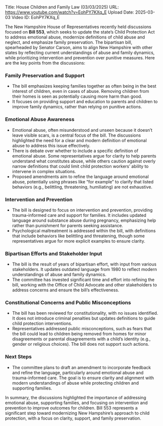 Title: House Children and Family Law (03/03/2025)
URL: https://www.youtube.com/watch?v=EohPY7KXq_E
Upload Date: 2025-03-03
Video ID: EohPY7KXq_E

The New Hampshire House of Representatives recently held discussions focused on **Bill 553**, which seeks to update the state’s Child Protection Act to address emotional abuse, modernize definitions of child abuse and neglect, and emphasize family preservation. The bipartisan bill, spearheaded by Senator Carson, aims to align New Hampshire with other states by reflecting current understandings of abuse and family dynamics, while prioritizing intervention and prevention over punitive measures. Here are the key points from the discussions:

### **Family Preservation and Support**
- The bill emphasizes keeping families together as often being in the best interest of children, even in cases of abuse. Removing children from their homes is seen as potentially causing more harm than good.
- It focuses on providing support and education to parents and children to improve family dynamics, rather than relying on punitive actions.

### **Emotional Abuse Awareness**
- Emotional abuse, often misunderstood and unseen because it doesn’t leave visible scars, is a central focus of the bill. The discussions highlighted the need for a clear and modern definition of emotional abuse to address this issue effectively.
- There is debate over whether to include a specific definition of emotional abuse. Some representatives argue for clarity to help parents understand what constitutes abuse, while others caution against overly narrow definitions that could limit child protection workers’ ability to intervene in complex situations.
- Proposed amendments aim to refine the language around emotional abuse, potentially using phrases like “for example” to clarify that listed behaviors (e.g., belittling, threatening, humiliating) are not exhaustive.

### **Intervention and Prevention**
- The bill is designed to focus on intervention and prevention, providing trauma-informed care and support for families. It includes updated language around substance abuse during pregnancy, emphasizing help rather than punishment for parents seeking assistance.
- Psychological maltreatment is addressed within the bill, with definitions that include behaviors like belittling and threatening, though some representatives argue for more explicit examples to ensure clarity.

### **Bipartisan Efforts and Stakeholder Input**
- The bill is the result of years of bipartisan effort, with input from various stakeholders. It updates outdated language from 1980 to reflect modern understandings of abuse and family dynamics.
- The committee has invested significant time and effort into refining the bill, working with the Office of Child Advocate and other stakeholders to address concerns and ensure the bill’s effectiveness.

### **Constitutional Concerns and Public Misconceptions**
- The bill has been reviewed for constitutionality, with no issues identified. It does not introduce criminal penalties but updates definitions to guide child protection interventions.
- Representatives addressed public misconceptions, such as fears that the bill could lead to children being removed from homes for minor disagreements or parental disagreements with a child’s identity (e.g., gender or religious choices). The bill does not support such actions.

### **Next Steps**
- The committee plans to draft an amendment to incorporate feedback and refine the language, particularly around emotional abuse and trauma-informed care. The goal is to ensure clarity and alignment with modern understandings of abuse while protecting children and supporting families.

In summary, the discussions highlighted the importance of addressing emotional abuse, supporting families, and focusing on intervention and prevention to improve outcomes for children. Bill 553 represents a significant step toward modernizing New Hampshire’s approach to child protection, with a focus on clarity, support, and family preservation.